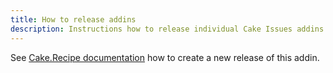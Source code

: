 ```yaml
---
title: How to release addins
description: Instructions how to release individual Cake Issues addins.
---
```


See [Cake.Recipe documentation] how to create a new release of this addin.

[Cake.Recipe documentation]: https://cake-contrib.github.io/Cake.Recipe/docs/usage/creating-release
